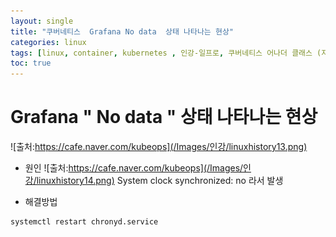 ```yaml
---
layout: single
title: "쿠버네티스  Grafana No data  상태 나타나는 현상"
categories: linux
tags: [linux, container, kubernetes , 인강-일프로, 쿠버네티스 어나더 클래스 (지상편) - Sprint 1 2 , monitoring, promethus, grafana, loki  ]
toc: true
---
```




#  Grafana " No data " 상태 나타나는 현상

![출처:https://cafe.naver.com/kubeops](/Images/인강/linuxhistory13.png)

- 원인
![출처:https://cafe.naver.com/kubeops](/Images/인강/linuxhistory14.png)
System clock synchronized: no 라서 발생


- 해결방법
~~~
systemctl restart chronyd.service
~~~
